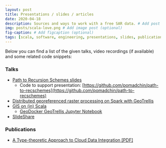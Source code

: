 ```yaml
---
layout: post
title: Presentations / slides / articles
date: 2020-04-18
description: Sources and ways to work with a free SAR data. # Add post description (optional)
img: posts/scala-love.png # Add image post (optional)
fig-caption: # Add figcaption (optional)
tags: [scala, software, engineering, presentations, slides, publications, love, scala.love, pdf]
---
```


Below you can find a list of the given talks, video recordings (if available) and some related code snippets:

### Talks

* [Path to Recursion Schemes slides](http://path-to-recschemes.pomadchin.com/)
  * Code to support presentation: [https://github.com/pomadchin/path-to-recschemes](https://github.com/pomadchin/path-to-recschemes)
* [Distributed georeferenced raster processing on Spark with GeoTrellis](https://www.slideshare.net/GrigoryPomadchin/distributed-georeferenced-raster-processing-on-spark-with-geotrellis-82223083)
* [GIS on (in) Scala](https://www.slideshare.net/GrigoryPomadchin/geotrellis-gis-on-scala-75459066)
  * [GeoDocker GeoTrellis Jupyter Notebook](https://github.com/pomadchin/geotrellis-gis-in-scala)
* [SlideShare](https://www.slideshare.net/GrigoryPomadchin/)

### Publications

* [A Type-theoretic Approach to Cloud Data Integration [PDF]](https://www.semanticscholar.org/paper/A-Type-theoretic-Approach-to-Cloud-Data-Integration-Shapkin-Pomadchin/9d5dbfe5372e1303f4c83afd6fb44a868db3171c)
